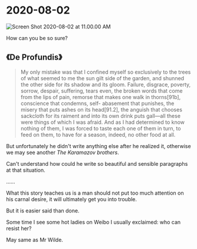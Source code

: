 # 2020-08-02

![Screen Shot 2020-08-02 at 11.00.00 AM](https://tva1.sinaimg.cn/large/007S8ZIlgy1ghca9owe8ej30wg0ae421.jpg)

How can you be so sure?

## 《De Profundis》

> My only mistake was that I confined myself so exclusively to the trees of what seemed to me the sun gilt side of the garden, and shunned the other side for its shadow and its gloom. Failure, disgrace, poverty, sorrow, despair, suffering, tears even, the broken words that come from the lips of pain, remorse that makes one walk in thorns[91b], conscience that condemns, self- abasement that punishes, the misery that puts ashes on its head[91.2], the anguish that chooses sackcloth for its raiment and into its own drink puts gall—all these were things of which I was afraid. And as I had determined to know nothing of them, I was forced to taste each one of them in turn, to feed on them, to have for a season, indeed, no other food at all.



But unfortunately he didn't write anything else after he realized it, otherwise we may see another *The Karamazov brothers*.

Can't understand how could he write so beautiful and sensible paragraphs at that situation.

……

What this story teaches us is a man should not put too much attention on his carnal desire, it will ultimately get you into trouble.

But it is easier said than done.

Some time I see some hot ladies on Weibo I usually exclaimed: who can resist her?

May same as Mr Wilde.

